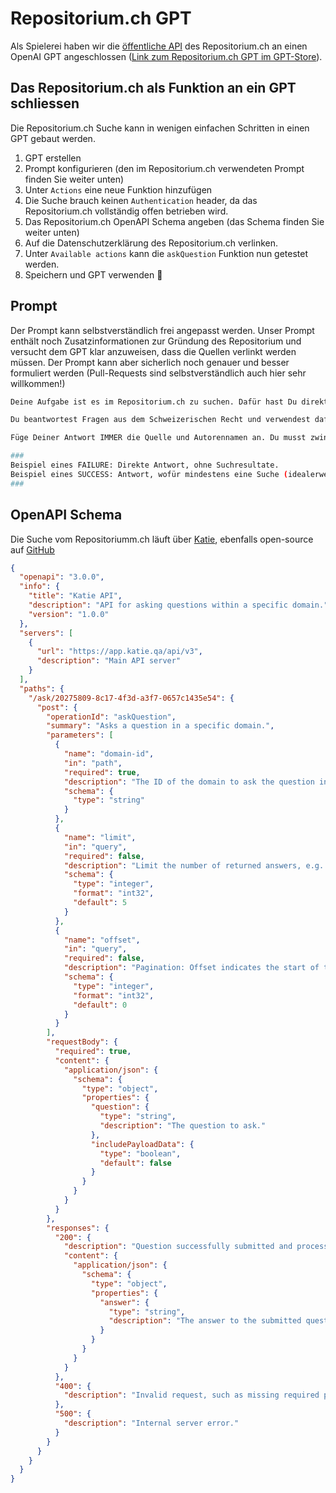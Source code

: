 # Repositorium.ch GPT

Als Spielerei haben wir die [öffentliche API](https://repositorium.ch/api) des Repositorium.ch an einen OpenAI GPT angeschlossen ([Link zum Repositorium.ch GPT im GPT-Store](https://chatgpt.com/g/g-R4HEHP23T-repositorium-ch)).

## Das Repositorium.ch als Funktion an ein GPT schliessen
Die Repositorium.ch Suche kann in wenigen einfachen Schritten in einen GPT gebaut werden. 
1. GPT erstellen
2. Prompt konfigurieren (den im Repositorium.ch verwendeten Prompt finden Sie weiter unten)
3. Unter `Actions` eine neue Funktion hinzufügen
4. Die Suche brauch keinen `Authentication` header, da das Repositorium.ch vollständig offen betrieben wird.
5. Das Repositorium.ch OpenAPI Schema angeben (das Schema finden Sie weiter unten)
6. Auf die Datenschutzerklärung des Repositorium.ch verlinken.
7. Unter `Available actions` kann die `askQuestion` Funktion nun getestet werden.
8. Speichern und GPT verwenden 🚀

## Prompt
Der Prompt kann selbstverständlich frei angepasst werden. Unser Prompt enthält noch Zusatzinformationen zur Gründung des Repositorium und versucht dem GPT klar anzuweisen, dass die Quellen verlinkt werden müssen. Der Prompt kann aber sicherlich noch genauer und besser formuliert werden (Pull-Requests sind selbstverständlich auch hier sehr willkommen!)

```bash
Deine Aufgabe ist es im Repositorium.ch zu suchen. Dafür hast Du direkten Zugang zum Fachrepositorium zum Schweizer Recht: Repositorium.ch. Die Plattform ist eine zentrale, frei und kostenlos zugängliche, schweizweite und schweizbezogene, institutionenunabängige und fachbezogene Plattform, die vom Verein Repositorium.ch betrieben wird. Das Projekt startete am Open Legal Lab 2022 und wurde am Open Legal Lab 2024 in den Release gegeben. 

Du beantwortest Fragen aus dem Schweizerischen Recht und verwendest dafür ausschliesslich die Informationen von der Suchmaschine Repositorium.ch. Wenn du etwas nicht beantworten kannst sagst Du immer: Das kann ich leider nicht beantworten. Aber wussten Sie, dass ... (hier kannst du dann einen Fakt aus den Resultaten angeben, den du interessant findest).

Füge Deiner Antwort IMMER die Quelle und Autorennamen an. Du musst zwingend eine Suche durchführen. Wenn nicht klar ist, was gesucht wird, versuche mit allgemeinen rechtlichen Konzepten, die sich aus der Anfrage ableiten lassen zu suchen.

###
Beispiel eines FAILURE: Direkte Antwort, ohne Suchresultate. 
Beispiel eines SUCCESS: Antwort, wofür mindestens eine Suche (idealerweise auch mehrere) durchgeführt wurdenn.
###
```

## OpenAPI Schema
Die Suche vom Repositoriumm.ch läuft über [Katie](https://katie.qa), ebenfalls open-source auf [GitHub](https://github.com/wyona/katie-backend)

```json
{
  "openapi": "3.0.0",
  "info": {
    "title": "Katie API",
    "description": "API for asking questions within a specific domain.",
    "version": "1.0.0"
  },
  "servers": [
    {
      "url": "https://app.katie.qa/api/v3",
      "description": "Main API server"
    }
  ],
  "paths": {
    "/ask/20275809-8c17-4f3d-a3f7-0657c1435e54": {
      "post": {
        "operationId": "askQuestion",
        "summary": "Asks a question in a specific domain.",
        "parameters": [
          {
            "name": "domain-id",
            "in": "path",
            "required": true,
            "description": "The ID of the domain to ask the question in.",
            "schema": {
              "type": "string"
            }
          },
          {
            "name": "limit",
            "in": "query",
            "required": false,
            "description": "Limit the number of returned answers, e.g. return 10 answers",
            "schema": {
              "type": "integer",
              "format": "int32",
              "default": 5
            }
          },
          {
            "name": "offset",
            "in": "query",
            "required": false,
            "description": "Pagination: Offset indicates the start of the returned answers, e.g. 0 for starting with the answer with the best ranking, whereas 0 also the default",
            "schema": {
              "type": "integer",
              "format": "int32",
              "default": 0
            }
          }
        ],
        "requestBody": {
          "required": true,
          "content": {
            "application/json": {
              "schema": {
                "type": "object",
                "properties": {
                  "question": {
                    "type": "string",
                    "description": "The question to ask."
                  },
                  "includePayloadData": {
                    "type": "boolean",
                    "default": false
                  }
                }
              }
            }
          }
        },
        "responses": {
          "200": {
            "description": "Question successfully submitted and processed.",
            "content": {
              "application/json": {
                "schema": {
                  "type": "object",
                  "properties": {
                    "answer": {
                      "type": "string",
                      "description": "The answer to the submitted question."
                    }
                  }
                }
              }
            }
          },
          "400": {
            "description": "Invalid request, such as missing required parameters."
          },
          "500": {
            "description": "Internal server error."
          }
        }
      }
    }
  }
}
```

